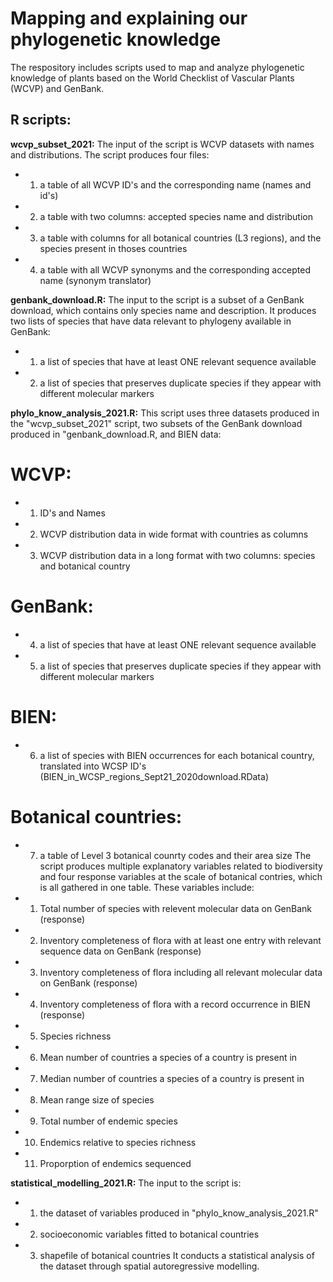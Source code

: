 # Mapping and explaining our phylogenetic knowledge
The respository includes scripts used to map and analyze phylogenetic knowledge of plants based on the World Checklist of Vascular Plants (WCVP) and GenBank. 



## R scripts:

**wcvp_subset_2021:** The input of the script is WCVP datasets with names and distributions. The script produces four files: 
* 1) a table of all WCVP ID's and the corresponding name (names and id's)
* 2) a table with two columns: accepted species name and distribution
* 3) a table with columns for all botanical countries (L3 regions), and the species present in thoses countries
* 4) a table with all WCVP synonyms and the corresponding accepted name (synonym translator)

**genbank_download.R:** The input to the script is a subset of a GenBank download, which contains only species name and description. It produces two lists of species that have data relevant to phylogeny available in GenBank:
* 1) a list of species that have at least ONE relevant sequence available
* 2) a list of species that preserves duplicate species if they appear with different molecular markers

**phylo_know_analysis_2021.R:** This script uses three datasets produced in the "wcvp_subset_2021" script, two subsets of the GenBank download produced in "genbank_download.R, and BIEN data:
# WCVP:
* 1) ID's and Names
* 2) WCVP distribution data in wide format with countries as columns
* 3) WCVP distribution data in a long format with two columns: species and botanical country
# GenBank:
* 4) a list of species that have at least ONE relevant sequence available
* 5) a list of species that preserves duplicate species if they appear with different molecular markers
# BIEN:
* 6) a list of species with BIEN occurrences for each botanical country, translated into WCSP ID's (BIEN_in_WCSP_regions_Sept21_2020download.RData)
# Botanical countries:
* 7) a table of Level 3 botanical counrty codes and their area size
The script produces multiple explanatory variables related to biodiversity and four response variables at the scale of botanical contries, which is all gathered in one table. These variables include:
* 1) Total number of species with relevent molecular data on GenBank (response)
* 2) Inventory completeness of flora with at least one entry with relevant sequence data on GenBank (response)
* 3) Inventory completeness of flora including all relevant molecular data on GenBank (response)
* 4) Inventory completeness of flora with a record occurrence in BIEN (response)
* 5) Species richness
* 6) Mean number of countries a species of a country is present in
* 7) Median number of countries a species of a country is present in
* 8) Mean range size of species
* 9) Total number of endemic species 
* 10) Endemics relative to species richness
* 11) Proporption of endemics sequenced

**statistical_modelling_2021.R:** The input to the script is: 
* 1) the dataset of variables produced in "phylo_know_analysis_2021.R"
* 2) socioeconomic variables fitted to botanical countries
* 3) shapefile of botanical countries
It conducts a statistical analysis of the dataset through spatial autoregressive modelling.
